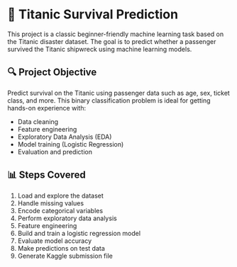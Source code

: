 # 🚢 Titanic Survival Prediction

This project is a classic beginner-friendly machine learning task based on the Titanic disaster dataset. The goal is to predict whether a passenger survived the Titanic shipwreck using machine learning models.

## 🔍 Project Objective

Predict survival on the Titanic using passenger data such as age, sex, ticket class, and more. This binary classification problem is ideal for getting hands-on experience with:
- Data cleaning
- Feature engineering
- Exploratory Data Analysis (EDA)
- Model training (Logistic Regression)
- Evaluation and prediction



## 📊 Steps Covered

1. Load and explore the dataset
2. Handle missing values
3. Encode categorical variables
4. Perform exploratory data analysis
5. Feature engineering
6. Build and train a logistic regression model
7. Evaluate model accuracy
8. Make predictions on test data
9. Generate Kaggle submission file

